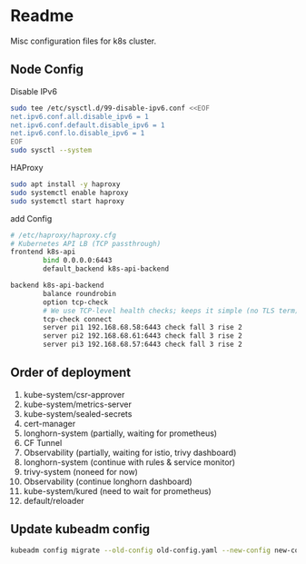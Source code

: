 # Readme

Misc configuration files for k8s cluster.

## Node Config

Disable IPv6

```bash
sudo tee /etc/sysctl.d/99-disable-ipv6.conf <<EOF
net.ipv6.conf.all.disable_ipv6 = 1
net.ipv6.conf.default.disable_ipv6 = 1
net.ipv6.conf.lo.disable_ipv6 = 1
EOF
sudo sysctl --system
```

HAProxy

```bash
sudo apt install -y haproxy
sudo systemctl enable haproxy
sudo systemctl start haproxy
```

add Config

```bash
# /etc/haproxy/haproxy.cfg
# Kubernetes API LB (TCP passthrough)
frontend k8s-api
        bind 0.0.0.0:6443
        default_backend k8s-api-backend

backend k8s-api-backend
        balance roundrobin
        option tcp-check
        # We use TCP-level health checks; keeps it simple (no TLS term)
        tcp-check connect
        server pi1 192.168.68.58:6443 check fall 3 rise 2
        server pi2 192.168.68.61:6443 check fall 3 rise 2
        server pi3 192.168.68.57:6443 check fall 3 rise 2
```

## Order of deployment

1. kube-system/csr-approver
1. kube-system/metrics-server
1. kube-system/sealed-secrets
1. cert-manager
1. longhorn-system (partially, waiting for prometheus)
1. CF Tunnel
1. Observability (partially, waiting for istio, trivy dashboard)
1. longhorn-system (continue with rules & service monitor)
1. trivy-system (noneed for now)
1. Observability (continue longhorn dashboard)
1. kube-system/kured (need to wait for prometheus)
1. default/reloader

## Update kubeadm config

```bash
kubeadm config migrate --old-config old-config.yaml --new-config new-config.yaml
```
